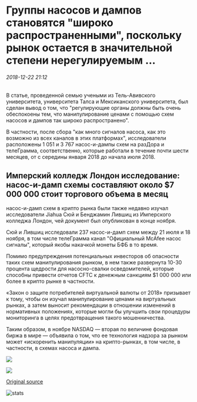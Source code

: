 # Группы насосов и дампов становятся "широко распространенными", поскольку рынок остается в значительной степени нерегулируемым ...

###### 2018-12-22 21:12

В статье, проведенной семью учеными из Тель-Авивского университета, университета Талса и Мексиканского университета, был сделан вывод о том, что "регулирующие органы должны быть очень обеспокоены тем, что манипулирование ценами с помощью схем насосов и дампов так широко распространено".

В частности, после сбора "как много сигналов насоса, как это возможно из всех каналов в этих платформах", исследователи расположены 1 051 и 3 767 насос-и-дампы схем на разДора и телеГрамма, соответственно, которые работали в течение почти шести месяцев, от с середины января 2018 до начала июля 2018.

## Имперский колледж Лондон исследование: насос-и-дамп схемы составляют около $7 000 000 стоит торгового объема в месяц

насос-и-дамп схем в крипто рынка были также недавно изучал исследователи Jiahua Сюй и Бенджамин Лившиц из Имперского колледжа Лондон, чей документ был опубликован в конце ноября.

Сюй и Лившиц исследовали 237 насос-и-дамп схем между 21 июля и 18 ноября, в том числе телеГрамма канал "Официальный McAfee насос сигналы", который якобы накачкой монеты БФБ в то время.

Помимо предупреждения потенциальных инвесторов об опасности таких схем манипулирования рынком, в нем также развернута 10-30 процента щедрости для насосно-свалки осведомителей, которые способны привести отчетов CFTC к денежным санкциям $1 000 000 или более в крипто рынке в частности.

«Закон о защите потребителей виртуальной валюты от 2018» призывает к тому, чтобы он изучал манипулирование ценами на виртуальных рынках, а затем выносит рекомендации в отношении изменений в нормативных положениях, которые могли бы улучшить свои процедуры мониторинга в целях предотвращения такого мошенничества.

Таким образом, в ноябре NASDAQ — вторая по величине фондовая биржа в мире — объявила о том, что ее технология надзора за рынком может «искоренить манипуляции» на крипто-рынках, в том числе, в частности, в схемах насоса и дампа.

![](https://s3.cointelegraph.com/storage/uploads/view/c1fa9871967ffe68e346400ca98e8940.png)

![](https://s3.cointelegraph.com/storage/uploads/view/329748bfb246e897eca351e820630628.png)

[Original source](https://cointelegraph.com/news/pump-and-dump-groups-become-widespread-as-market-remains-largely-unregulated)

![stats](https://c.statcounter.com/11760860/0/a89fa40b/1/ "stats")